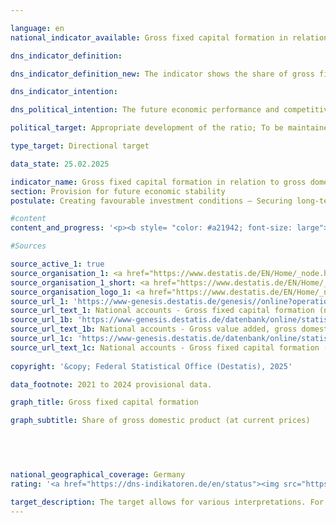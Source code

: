 ```yaml
---

language: en        
national_indicator_available: Gross fixed capital formation in relation to gross domestic product (GDP) (investment ratio)        

dns_indicator_definition:         

dns_indicator_definition_new: The indicator shows the share of gross fixed capital formation in nominal gross domestic product (GDP).        

dns_indicator_intention:         

dns_political_intention: The future economic performance and competitiveness of an economy depend crucially on the investments made by companies and the state.        

political_target: Appropriate development of the ratio; To be maintained until 2030        

type_target: Directional target        

data_state: 25.02.2025        

indicator_name: Gross fixed capital formation in relation to gross domestic product (GDP) (investment ratio)        
section: Provision for future economic stability        
postulate: Creating favourable investment conditions – Securing long-term prosperity        

#content         
content_and_progress: '<p><b style= "color: #a21942; font-size: large">8.3&nbsp;Gross fixed capital formation in relation to gross domestic product (GDP) (investment ratio)</b><br><br>The investment ratio is regarded as a key macroeconomic indicator for future economic development. It represents the ratio of gross fixed capital formation (GFCF) to Gross Domestic Product (GDP) at current prices. Gross fixed capital formation includes the value of acquisitions less disposals of fixed assets, excluding depreciation, by resident institutional units. These assets are either purchased or produced for own use and are intended to be used in the production process for more than one year. GFCF comprises: equipment (machinery and equipment, including military weapon systems), buildings (residential and non-residential structures), and other fixed assets, which notably include research and development, software, and databases. Losses in value due to depreciation are not considered; however, significant improvements to existing fixed capital assets are included. The investment ratio is calculated by the Federal Statistical Office as part of the National Accounts in accordance with internationally harmonised standards, particularly based on the European System of Accounts (ESA).<br><br>At the beginning of the 1990s, the investment ratio stood at just under 25%, but within around ten years it declined to its previous low of 18.8%. Since 2009, moderate and relatively steady growth in the investment ratio could be observed until 2022. Between 2022&nbsp;and 2024, however, the ratio declined comparatively sharply, amounting most recently to 20.9%, according to preliminary data. Gross fixed capital formation in 2024&nbsp;totalled 898&nbsp;billion euros; of this, 126&nbsp;billion euros was attributable to the general government sector, and 772&nbsp;billion euros to the non-governmental sectors.<br><br>While around 50% of investments have consistently been allocated to construction since 1991, the shares of equipment and other investments have changed significantly: whereas in 1991, 40% of investments were directed towards equipment goods, this share had declined to 29% by 2024. Over the same period, the share of investment in research and development, as well as software and databases, increased from 11% to 19%.<br><br>In addition to classification by type of asset, gross fixed capital formation can also be broken down by economic sector in which the investment was made. In 2023, the lowest share was recorded in the agriculture, forestry, and fishing sector, at 1.4%. The manufacturing and production industries accounted for around 22% of investment (1991: over 28%), while the remaining 76% was invested in the services sector (1991: 70%). Within the services sector, real estate and housing activities were the most prominent, accounting for 33% of total investment.<br><br>Despite rising nominal investment levels, Germany remains investment-weak in international comparison. Since 1996, the investment ratio has continuously remained below the average of the Organisation for Economic Co-operation and Development (OECD), which stood at 22.4% in 2023.</p>'                

#Sources        

source_active_1: true
source_organisation_1: <a href="https://www.destatis.de/EN/Home/_node.html" target="_blank">Federal Statistical Office</a>
source_organisation_1_short: <a href="https://www.destatis.de/EN/Home/_node.html" target="_blank">Federal Statistical Office</a>
source_organisation_logo_1: <a href="https://www.destatis.de/EN/Home/_node.html" target="_blank"><img src="https://dns-indikatoren.de/public/OrgImgEn/destatis.png" alt="Federal Statistical Office" title=" Click here to visit the homepage of the organizationFederal Statistical Office" style="height:60px; width:148px; border:transparent"/></a>
source_url_1: 'https://www-genesis.destatis.de/genesis//online?operation=table&code=81000-0023&bypass=true&levelindex=0&levelid=1660823284613&language=en'
source_url_text_1: National accounts - Gross fixed capital formation (nominal/price-adjusted) – GENESIS online 81000-0023
source_url_1b: 'https://www-genesis.destatis.de/datenbank/online/statistic/81000/table/81000-0001'
source_url_text_1b: National accounts - Gross value added, gross domestic product (nominal/price-adjusted) – GENESIS online 81000-0001
source_url_1c: 'https://www-genesis.destatis.de/datenbank/online/statistic/81000/table/81000-0129'
source_url_text_1c: National accounts - Gross fixed capital formation (nominal/price-adjusted) – GENESIS online 81000-0129
        
copyright: '&copy; Federal Statistical Office (Destatis), 2025'        

data_footnote: 2021 to 2024 provisional data.        

graph_title: Gross fixed capital formation        

graph_subtitle: Share of gross domestic product (at current prices)        

        

                

national_geographical_coverage: Germany        
rating: '<a href="https://dns-indikatoren.de/en/status"><img src="https://sdg-indikatoren.de/public/Wettersymbole/Blitz.png" title="In 2024 neither the average value nor the last change pointed in the right direction." alt="Weathersymbol: Thuder strom"/></a>'        

target_description: The target allows for various interpretations. For the present assessment, it is assumed that the ratio of gross fixed capital formation to gross domestic product should increase<br><br>• According to the target formulation, it is irrelevant whether this increase is achieved through a rise in the numerator or a decline in the denominator. However, the values of indicator 8.3 fell both in 2024 and on average over the period 2019 to 2024, thus moving in the opposite direction. Indicator 8.3 is therefore assessed as <b>thunderstorm</b> for 2024.        
---
```


